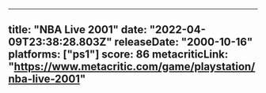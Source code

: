 
---
title: "NBA Live 2001"
date: "2022-04-09T23:38:28.803Z"
releaseDate: "2000-10-16"
platforms: ["ps1"]
score: 86
metacriticLink: "https://www.metacritic.com/game/playstation/nba-live-2001"
---
